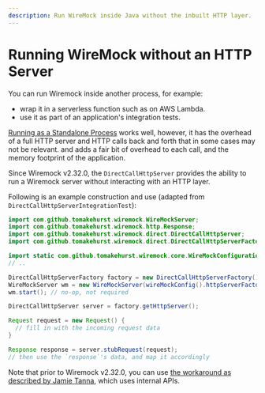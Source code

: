 ```yaml
---
description: Run WireMock inside Java without the inbuilt HTTP layer.
---
```


# Running WireMock without an HTTP Server

You can run Wiremock inside another process, for example:

- wrap it in a serverless function such as on AWS Lambda.
- use it as part of an application's integration tests.

[Running as a Standalone Process](./standalone/java-jar.md) works well, however, it has the overhead of a full HTTP server and HTTP calls back and forth that in some cases may not be relevant. and adds a fair bit of overhead to each call, and the memory footprint of the application.


Since Wiremock v2.32.0, the `DirectCallHttpServer` provides the ability to run a Wiremock server without interacting with an HTTP layer.

Following is an example construction and use (adapted from `DirectCallHttpServerIntegrationTest`):

```java
import com.github.tomakehurst.wiremock.WireMockServer;
import com.github.tomakehurst.wiremock.http.Response;
import com.github.tomakehurst.wiremock.direct.DirectCallHttpServer;
import com.github.tomakehurst.wiremock.direct.DirectCallHttpServerFactory;

import static com.github.tomakehurst.wiremock.core.WireMockConfiguration.wireMockConfig;
// ..

DirectCallHttpServerFactory factory = new DirectCallHttpServerFactory();
WireMockServer wm = new WireMockServer(wireMockConfig().httpServerFactory(factory));
wm.start(); // no-op, not required

DirectCallHttpServer server = factory.getHttpServer();

Request request = new Request() {
  // fill in with the incoming request data
}

Response response = server.stubRequest(request);
// then use the `response`'s data, and map it accordingly
```

Note that prior to Wiremock v2.32.0, you can use [the workaround as described by Jamie Tanna](https://www.jvt.me/posts/2021/04/29/wiremock-serverless/), which uses internal APIs.
